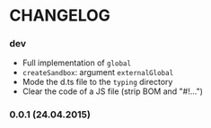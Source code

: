 # CHANGELOG

### dev

* Full implementation of `global`
* `createSandbox`: argument `externalGlobal`
* Mode the d.ts file to the `typing` directory
* Clear the code of a JS file (strip BOM and "#!...")

### 0.0.1 (24.04.2015)

